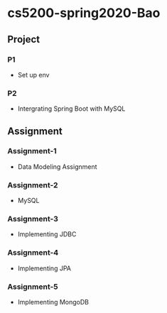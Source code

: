 # cs5200-spring2020-Bao
## Project
### P1
- Set up env
### P2
- Intergrating Spring Boot with MySQL


## Assignment
### Assignment-1
- Data Modeling Assignment
### Assignment-2
- MySQL
### Assignment-3
- Implementing JDBC
### Assignment-4
- Implementing JPA
### Assignment-5
- Implementing MongoDB
